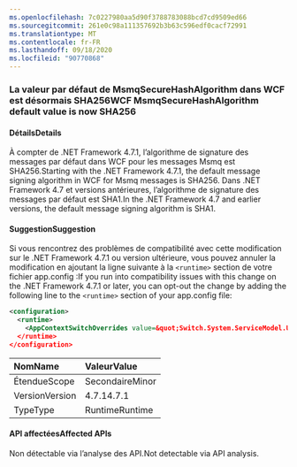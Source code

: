 ```yaml
---
ms.openlocfilehash: 7c0227980aa5d90f3788783088bcd7cd9509ed66
ms.sourcegitcommit: 261e0c98a111357692b3b63c596edf0cacf72991
ms.translationtype: MT
ms.contentlocale: fr-FR
ms.lasthandoff: 09/18/2020
ms.locfileid: "90770868"
---
```

### <a name="wcf-msmqsecurehashalgorithm-default-value-is-now-sha256"></a><span data-ttu-id="8af55-101">La valeur par défaut de MsmqSecureHashAlgorithm dans WCF est désormais SHA256</span><span class="sxs-lookup"><span data-stu-id="8af55-101">WCF MsmqSecureHashAlgorithm default value is now SHA256</span></span>

#### <a name="details"></a><span data-ttu-id="8af55-102">Détails</span><span class="sxs-lookup"><span data-stu-id="8af55-102">Details</span></span>

<span data-ttu-id="8af55-103">À compter de .NET Framework 4.7.1, l’algorithme de signature des messages par défaut dans WCF pour les messages Msmq est SHA256.</span><span class="sxs-lookup"><span data-stu-id="8af55-103">Starting with the .NET Framework 4.7.1, the default message signing algorithm in WCF for Msmq messages is SHA256.</span></span> <span data-ttu-id="8af55-104">Dans .NET Framework 4.7 et versions antérieures, l’algorithme de signature des messages par défaut est SHA1.</span><span class="sxs-lookup"><span data-stu-id="8af55-104">In the .NET Framework 4.7 and earlier versions, the default message signing algorithm is SHA1.</span></span>

#### <a name="suggestion"></a><span data-ttu-id="8af55-105">Suggestion</span><span class="sxs-lookup"><span data-stu-id="8af55-105">Suggestion</span></span>

<span data-ttu-id="8af55-106">Si vous rencontrez des problèmes de compatibilité avec cette modification sur le .NET Framework 4.7.1 ou version ultérieure, vous pouvez annuler la modification en ajoutant la ligne suivante à la `<runtime>` section de votre fichier app.config :</span><span class="sxs-lookup"><span data-stu-id="8af55-106">If you run into compatibility issues with this change on the .NET Framework 4.7.1 or later, you can opt-out the change by adding the following line to the `<runtime>` section of your app.config file:</span></span>

```xml
<configuration>
  <runtime>
    <AppContextSwitchOverrides value=&quot;Switch.System.ServiceModel.UseSha1InMsmqEncryptionAlgorithm=true&quot; />
  </runtime>
</configuration>
```

| <span data-ttu-id="8af55-107">Nom</span><span class="sxs-lookup"><span data-stu-id="8af55-107">Name</span></span>    | <span data-ttu-id="8af55-108">Valeur</span><span class="sxs-lookup"><span data-stu-id="8af55-108">Value</span></span>   |
|:--------|:--------|
| <span data-ttu-id="8af55-109">Étendue</span><span class="sxs-lookup"><span data-stu-id="8af55-109">Scope</span></span>   | <span data-ttu-id="8af55-110">Secondaire</span><span class="sxs-lookup"><span data-stu-id="8af55-110">Minor</span></span>   |
| <span data-ttu-id="8af55-111">Version</span><span class="sxs-lookup"><span data-stu-id="8af55-111">Version</span></span> | <span data-ttu-id="8af55-112">4.7.1</span><span class="sxs-lookup"><span data-stu-id="8af55-112">4.7.1</span></span>   |
| <span data-ttu-id="8af55-113">Type</span><span class="sxs-lookup"><span data-stu-id="8af55-113">Type</span></span>    | <span data-ttu-id="8af55-114">Runtime</span><span class="sxs-lookup"><span data-stu-id="8af55-114">Runtime</span></span> |

#### <a name="affected-apis"></a><span data-ttu-id="8af55-115">API affectées</span><span class="sxs-lookup"><span data-stu-id="8af55-115">Affected APIs</span></span>

<span data-ttu-id="8af55-116">Non détectable via l’analyse des API.</span><span class="sxs-lookup"><span data-stu-id="8af55-116">Not detectable via API analysis.</span></span>

<!--

#### Affected APIs

Not detectable via API analysis.

-->
